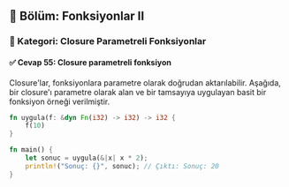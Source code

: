 ## 📘 Bölüm: Fonksiyonlar II  
### 🔹 Kategori: Closure Parametreli Fonksiyonlar  
#### ✅ Cevap 55: Closure parametreli fonksiyon

Closure'lar, fonksiyonlara parametre olarak doğrudan aktarılabilir. Aşağıda, bir closure'ı parametre olarak alan ve bir tamsayıya uygulayan basit bir fonksiyon örneği verilmiştir.

```rust
fn uygula(f: &dyn Fn(i32) -> i32) -> i32 {
    f(10)
}

fn main() {
    let sonuc = uygula(&|x| x * 2);
    println!("Sonuç: {}", sonuc); // Çıktı: Sonuç: 20
}
```
